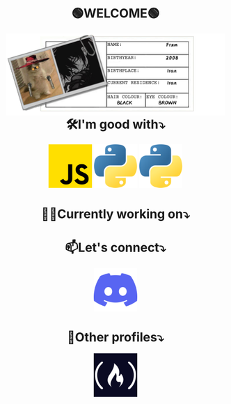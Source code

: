 <h1 align="center">🟢WELCOME🟢</h1>
<img src='https://raw.githubusercontent.com/Fr-zm/Fr-zm/refs/heads/main/readme/header.png' align="left">

 <h1 align="center">🛠️I'm good with⤵️</h1>

 <p align="center">
<a href="https://www.freecodecamp.org/certification/Frzm/javascript-algorithms-and-data-structures-v8">
<img src="https://raw.githubusercontent.com/Fr-zm/Fr-zm/refs/heads/main/readme/js.png" alt="javaScript" width="100px"></a>

<a href="https://www.freecodecamp.org/certification/Frzm/scientific-computing-with-python-v7">
<img src="https://raw.githubusercontent.com/Fr-zm/Fr-zm/refs/heads/main/readme/python.png" alt="python" width="100px"></a>

<a href="https://raw.githubusercontent.com/Fr-zm/Fr-zm/9b888337acf4a3416da3bd434347858d050d4f2a/readme/React-icon.svg">
<img src="https://raw.githubusercontent.com/Fr-zm/Fr-zm/refs/heads/main/readme/python.png" alt="python" width="100px"></a>

</p>


<h1 align="center">🧑‍💻Currently working on⤵️</h1>
<p align="center">

</p>


<h1 align="center">📫Let's connect⤵️</h1>

<p align="center"><a href="https://discord.com/users/frzm"><img src="https://raw.githubusercontent.com/Fr-zm/Fr-zm/refs/heads/main/readme/discord.png" width="100px"></a></p>

<h1 align="center">👋Other profiles⤵️</h1>

<p align="center">

<a href="https://www.freecodecamp.org/Frzm">
<img src="https://raw.githubusercontent.com/Fr-zm/Fr-zm/refs/heads/main/readme/fcc.png" width="100px"></a>

</p>
